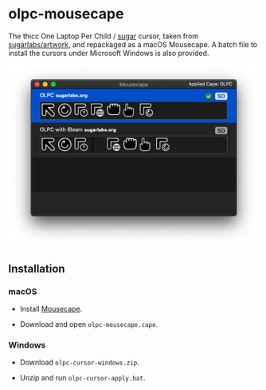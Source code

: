 # olpc-mousecape

The thicc One Laptop Per Child / [sugar](https://www.sugarlabs.org) cursor, taken from [sugarlabs/artwork](https://github.com/sugarlabs/sugar-artwork), and repackaged as a macOS Mousecape. A batch file to install the cursors under Microsoft Windows is also provided. 

![The OLPC cursor theme preview as it appears in the Mousecape app.](olpc-cursors-in-mousecape-screenshot.png)

## Installation

### macOS

- Install [Mousecape](https://github.com/alexzielenski/Mousecape).

- Download and open `olpc-mousecape.cape`. 

### Windows

- Download `olpc-cursor-windows.zip`.

- Unzip and run `olpc-cursor-apply.bat`.
